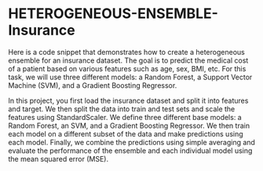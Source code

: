 # HETEROGENEOUS-ENSEMBLE-Insurance
Here is a code snippet that demonstrates how to create a heterogeneous ensemble for an insurance dataset.
The goal is to predict the medical cost of a patient based on various features such as age, sex, BMI, etc. For this task, we will use three different models: a Random Forest, a Support Vector Machine (SVM), and a Gradient Boosting Regressor.

In this project, you first load the insurance dataset and split it into features and target. We then split the data into train and test sets and scale the features using StandardScaler. We define three different base models: a Random Forest, an SVM, and a Gradient Boosting Regressor. We then train each model on a different subset of the data and make predictions using each model. Finally, we combine the predictions using simple averaging and evaluate the performance of the ensemble and each individual model using the mean squared error (MSE).
